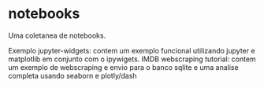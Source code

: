 # notebooks

Uma coletanea de notebooks.

Exemplo jupyter-widgets: contem um exemplo funcional utilizando jupyter e matplotlib em conjunto com o ipywigets.
IMDB webscraping tutorial: contem um exemplo de webscraping e envio para o banco sqlite e uma analise completa usando seaborn e plotly/dash
